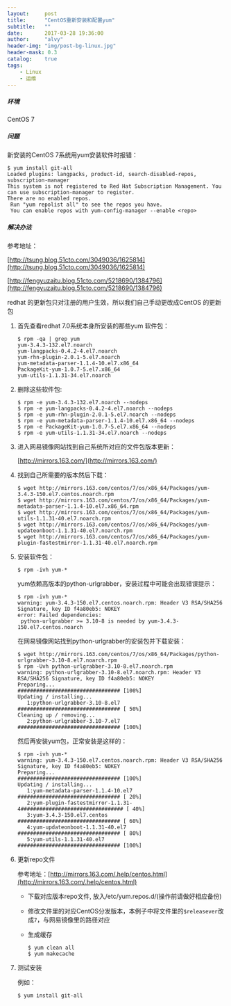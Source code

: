 ```yaml
---
layout:     post
title:      "CentOS重新安装和配置yum"
subtitle:   ""
date:       2017-03-28 19:36:00
author:     "alvy"
header-img: "img/post-bg-linux.jpg"
header-mask: 0.3
catalog:    true
tags:
    - Linux
    - 运维
---
```


##### 环境

CentOS 7

##### 问题

新安装的CentOS 7系统用yum安装软件时报错：

```shell
$ yum install git-all
Loaded plugins: langpacks, product-id, search-disabled-repos, subscription-manager
This system is not registered to Red Hat Subscription Management. You can use subscription-manager to register.
There are no enabled repos.
 Run "yum repolist all" to see the repos you have.
 You can enable repos with yum-config-manager --enable <repo>
```

##### 解决办法

参考地址：

[http://tsung.blog.51cto.com/3049036/1625814](http://tsung.blog.51cto.com/3049036/1625814)

[http://fengyuzaitu.blog.51cto.com/5218690/1384796](http://fengyuzaitu.blog.51cto.com/5218690/1384796)

redhat 的更新包只对注册的用户生效，所以我们自己手动更改成CentOS 的更新包

1. 首先查看redhat 7.0系统本身所安装的那些yum 软件包：

   ```shell
   $ rpm -qa | grep yum
   yum-3.4.3-132.el7.noarch
   yum-langpacks-0.4.2-4.el7.noarch
   yum-rhn-plugin-2.0.1-5.el7.noarch
   yum-metadata-parser-1.1.4-10.el7.x86_64
   PackageKit-yum-1.0.7-5.el7.x86_64
   yum-utils-1.1.31-34.el7.noarch
   ```

2. 删除这些软件包:

   ```shell
   $ rpm -e yum-3.4.3-132.el7.noarch --nodeps
   $ rpm -e yum-langpacks-0.4.2-4.el7.noarch --nodeps
   $ rpm -e yum-rhn-plugin-2.0.1-5.el7.noarch --nodeps
   $ rpm -e yum-metadata-parser-1.1.4-10.el7.x86_64 --nodeps
   $ rpm -e PackageKit-yum-1.0.7-5.el7.x86_64 --nodeps
   $ rpm -e yum-utils-1.1.31-34.el7.noarch --nodeps
   ```

3. 进入网易镜像网站找到自己系统所对应的文件包版本更新：

   [http://mirrors.163.com/](http://mirrors.163.com/)

4. 找到自己所需要的版本然后下载：

   ```shell
   $ wget http://mirrors.163.com/centos/7/os/x86_64/Packages/yum-3.4.3-150.el7.centos.noarch.rpm
   $ wget http://mirrors.163.com/centos/7/os/x86_64/Packages/yum-metadata-parser-1.1.4-10.el7.x86_64.rpm
   $ wget http://mirrors.163.com/centos/7/os/x86_64/Packages/yum-utils-1.1.31-40.el7.noarch.rpm
   $ wget http://mirrors.163.com/centos/7/os/x86_64/Packages/yum-updateonboot-1.1.31-40.el7.noarch.rpm
   $ wget http://mirrors.163.com/centos/7/os/x86_64/Packages/yum-plugin-fastestmirror-1.1.31-40.el7.noarch.rpm
   ```

5. 安装软件包：

   ```shell
   $ rpm -ivh yum-*
   ```

   yum依赖高版本的python-urlgrabber，安装过程中可能会出现错误提示：

   ```shell
   $ rpm -ivh yum-*
   warning: yum-3.4.3-150.el7.centos.noarch.rpm: Header V3 RSA/SHA256 Signature, key ID f4a80eb5: NOKEY
   error: Failed dependencies:
   	python-urlgrabber >= 3.10-8 is needed by yum-3.4.3-150.el7.centos.noarch
   ```

   在网易镜像网站找到python-urlgrabber的安装包并下载安装：

   ```shell
   $ wget http://mirrors.163.com/centos/7/os/x86_64/Packages/python-urlgrabber-3.10-8.el7.noarch.rpm
   $ rpm -Uvh python-urlgrabber-3.10-8.el7.noarch.rpm
   warning: python-urlgrabber-3.10-8.el7.noarch.rpm: Header V3 RSA/SHA256 Signature, key ID f4a80eb5: NOKEY
   Preparing...                          ################################# [100%]
   Updating / installing...
      1:python-urlgrabber-3.10-8.el7     ################################# [ 50%]
   Cleaning up / removing...
      2:python-urlgrabber-3.10-7.el7     ################################# [100%]
   ```

   然后再安装yum包，正常安装是这样的：

   ```shell
   $ rpm -ivh yum-*
   warning: yum-3.4.3-150.el7.centos.noarch.rpm: Header V3 RSA/SHA256 Signature, key ID f4a80eb5: NOKEY
   Preparing...                          ################################# [100%]
   Updating / installing...
      1:yum-metadata-parser-1.1.4-10.el7 ################################# [ 20%]
      2:yum-plugin-fastestmirror-1.1.31-4################################# [ 40%]
      3:yum-3.4.3-150.el7.centos         ################################# [ 60%]
      4:yum-updateonboot-1.1.31-40.el7   ################################# [ 80%]
      5:yum-utils-1.1.31-40.el7          ################################# [100%]
   ```

6. 更新repo文件

   参考地址：[http://mirrors.163.com/.help/centos.html](http://mirrors.163.com/.help/centos.html)

   - 下载对应版本repo文件, 放入/etc/yum.repos.d/(操作前请做好相应备份)

   - 修改文件里的对应CentOS分发版本，本例子中将文件里的`$releasever`改成`7`，与网易镜像里的路径对应

   - 生成缓存

     ```shell
     $ yum clean all
     $ yum makecache
     ```

7. 测试安装

   例如：

   ```shell
   $ yum install git-all
   ```

   ​
